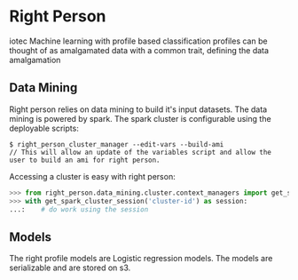 # Right Person
iotec Machine learning with profile based classification
profiles can be thought of as amalgamated data with a common trait, defining the data amalgamation

## Data Mining
Right person relies on data mining to build it's input datasets. 
The data mining is powered by spark.
The spark cluster is configurable using the deployable scripts:
```console
$ right_person_cluster_manager --edit-vars --build-ami
// This will allow an update of the variables script and allow the user to build an ami for right person.
```
Accessing a cluster is easy with right person:
```python
>>> from right_person.data_mining.cluster.context_managers import get_spark_cluster_session
>>> with get_spark_cluster_session('cluster-id') as session:
...:    # do work using the session
```

## Models
The right profile models are Logistic regression models. 
The models are serializable and are stored on s3.
